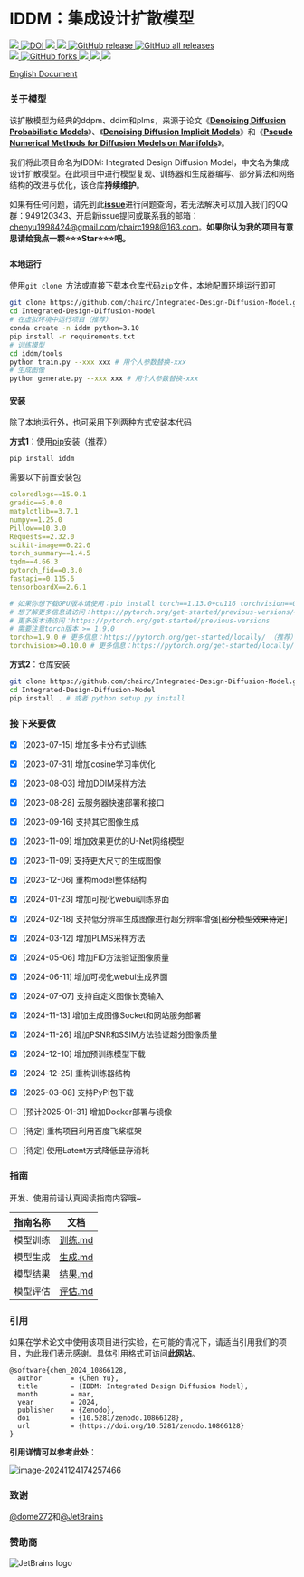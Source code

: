 # IDDM：集成设计扩散模型
<div align="left">
    <a href="https://github.com/chairc/Integrated-Design-Diffusion-Model" target="_blank">
        <img src="https://img.shields.io/badge/IDDM-Integrated Design Diffusion Model-blue.svg">
    </a>
    <a href="https://doi.org/10.5281/zenodo.10866128">
        <img src="https://zenodo.org/badge/DOI/10.5281/zenodo.10866128.svg" alt="DOI">
    </a>
    <a href="https://github.com/chairc/Integrated-Design-Diffusion-Model/blob/main/LICENSE" target="_blank">
        <img src="https://img.shields.io/github/license/chairc/Integrated-Design-Diffusion-Model" />
    </a>
    <a href="https://github.com/chairc/Integrated-Design-Diffusion-Model/issues">
        <img src="https://img.shields.io/github/issues/chairc/Integrated-Design-Diffusion-Model.svg" />
    </a>
    <a href="https://github.com/chairc/Integrated-Design-Diffusion-Model/releases" target="_blank">
        <img alt="GitHub release" src="https://img.shields.io/github/v/release/chairc/Integrated-Design-Diffusion-Model">
    </a>
    <a href="#" target="_blank">
        <img alt="GitHub all releases" src="https://img.shields.io/github/downloads/chairc/Integrated-Design-Diffusion-Model/total?color=3eb370">
    </a>
</div>

<div align="left">
    <a href="https://github.com/chairc/Integrated-Design-Diffusion-Model/stargazers">
        <img src="https://img.shields.io/github/stars/chairc/Integrated-Design-Diffusion-Model.svg" />
    </a>
    <a href="https://github.com/chairc/Integrated-Design-Diffusion-Model/forks" target="_blank">
        <img alt="GitHub forks" src="https://img.shields.io/github/forks/chairc/Integrated-Design-Diffusion-Model?color=eb6ea5">
    </a>
    <a href="https://gitee.com/chairc/Integrated-Design-Diffusion-Model">
        <img src="https://gitee.com/chairc/Integrated-Design-Diffusion-Model/badge/star.svg?theme=blue" />
    </a>
    <a href="https://gitee.com/chairc/Integrated-Design-Diffusion-Model">
        <img src="https://gitee.com/chairc/Integrated-Design-Diffusion-Model/badge/fork.svg?theme=blue" />
    </a>
    <a href="https://gitcode.com/chairc/Integrated-Design-Diffusion-Model">
        <img src="https://gitcode.com/chairc/Integrated-Design-Diffusion-Model/star/badge.svg" />
    </a>
</div>

[English Document](README.md)



### 关于模型

该扩散模型为经典的ddpm、ddim和plms，来源于论文《**[Denoising Diffusion Probabilistic Models](https://arxiv.org/abs/2006.11239)**》、《**[Denoising Diffusion Implicit Models](https://arxiv.org/abs/2010.02502)**》和《**[Pseudo Numerical Methods for Diffusion Models on Manifolds](https://openreview.net/forum?id=PlKWVd2yBkY)**》。

我们将此项目命名为IDDM: Integrated Design Diffusion Model，中文名为集成设计扩散模型。在此项目中进行模型复现、训练器和生成器编写、部分算法和网络结构的改进与优化，该仓库**持续维护**。

如果有任何问题，请先到此[**issue**](https://github.com/chairc/Integrated-Design-Diffusion-Model/issues/9)进行问题查询，若无法解决可以加入我们的QQ群：949120343、开启新issue提问或联系我的邮箱：chenyu1998424@gmail.com/chairc1998@163.com。**如果你认为我的项目有意思请给我点一颗⭐⭐⭐Star⭐⭐⭐吧。**

#### 本地运行

使用`git clone `方法或直接下载本仓库代码`zip`文件，本地配置环境运行即可

```bash
git clone https://github.com/chairc/Integrated-Design-Diffusion-Model.git
cd Integrated-Design-Diffusion-Model
# 在虚拟环境中运行项目（推荐）
conda create -n iddm python=3.10
pip install -r requirements.txt
# 训练模型
cd iddm/tools
python train.py --xxx xxx # 用个人参数替换-xxx
# 生成图像
python generate.py --xxx xxx # 用个人参数替换-xxx
```

#### 安装

除了本地运行外，也可采用下列两种方式安装本代码

**方式1**：使用[pip](https://pypi.org/project/iddm/)安装（推荐）

```bash
pip install iddm
```

需要以下前置安装包

```yaml
coloredlogs==15.0.1
gradio==5.0.0
matplotlib==3.7.1
numpy==1.25.0
Pillow==10.3.0
Requests==2.32.0
scikit-image==0.22.0
torch_summary==1.4.5
tqdm==4.66.3
pytorch_fid==0.3.0
fastapi==0.115.6
tensorboardX==2.6.1

# 如果你想下载GPU版本请使用：pip install torch==1.13.0+cu116 torchvision==0.14.0+cu116 -f https://download.pytorch.org/whl/torch_stable.html
# 想了解更多信息请访问：https://pytorch.org/get-started/previous-versions/#linux-and-windows-25
# 更多版本请访问：https://pytorch.org/get-started/previous-versions
# 需要注意torch版本 >= 1.9.0
torch>=1.9.0 # 更多信息：https://pytorch.org/get-started/locally/ （推荐）
torchvision>=0.10.0 # 更多信息：https://pytorch.org/get-started/locally/ （推荐）
```

**方式2**：仓库安装

```bash
git clone https://github.com/chairc/Integrated-Design-Diffusion-Model.git
cd Integrated-Design-Diffusion-Model
pip install . # 或者 python setup.py install
```



### 接下来要做

- [x] [2023-07-15] 增加多卡分布式训练
- [x] [2023-07-31] 增加cosine学习率优化
- [x] [2023-08-03] 增加DDIM采样方法
- [x] [2023-08-28] 云服务器快速部署和接口
- [x] [2023-09-16] 支持其它图像生成
- [x] [2023-11-09] 增加效果更优的U-Net网络模型
- [x] [2023-11-09] 支持更大尺寸的生成图像
- [x] [2023-12-06] 重构model整体结构
- [x] [2024-01-23] 增加可视化webui训练界面
- [x] [2024-02-18] 支持低分辨率生成图像进行超分辨率增强[~~超分模型效果待定~~]
- [x] [2024-03-12] 增加PLMS采样方法
- [x] [2024-05-06] 增加FID方法验证图像质量
- [x] [2024-06-11] 增加可视化webui生成界面
- [x] [2024-07-07] 支持自定义图像长宽输入
- [x] [2024-11-13] 增加生成图像Socket和网站服务部署
- [x] [2024-11-26] 增加PSNR和SSIM方法验证超分图像质量
- [x] [2024-12-10] 增加预训练模型下载
- [x] [2024-12-25] 重构训练器结构
- [x] [2025-03-08] 支持PyPI包下载
- [ ] [预计2025-01-31] 增加Docker部署与镜像
- [ ] [待定] 重构项目利用百度飞桨框架
- [ ] [待定] ~~使用Latent方式降低显存消耗~~



### 指南

开发、使用前请认真阅读指南内容哦~

| 指南名称 |                文档                |
| :------: | :--------------------------------: |
| 模型训练 | [训练.md](docs/zh-Hans/02_训练.md) |
| 模型生成 | [生成.md](docs/zh-Hans/03_生成.md) |
| 模型结果 | [结果.md](docs/zh-Hans/04_结果.md) |
| 模型评估 | [评估.md](docs/zh-Hans/05_评估.md) |



### 引用

如果在学术论文中使用该项目进行实验，在可能的情况下，请适当引用我们的项目，为此我们表示感谢。具体引用格式可访问[**此网站**](https://zenodo.org/records/10866128)。

```
@software{chen_2024_10866128,
  author       = {Chen Yu},
  title        = {IDDM: Integrated Design Diffusion Model},
  month        = mar,
  year         = 2024,
  publisher    = {Zenodo},
  doi          = {10.5281/zenodo.10866128},
  url          = {https://doi.org/10.5281/zenodo.10866128}
}
```

**引用详情可以参考此处**：

![image-20241124174257466](assets/image-citation.png)



### 致谢

[@dome272](https://github.com/dome272/Diffusion-Models-pytorch)和[@JetBrains](https://www.jetbrains.com/)

### 赞助商

![JetBrains logo](assets/jetbrains.svg)

